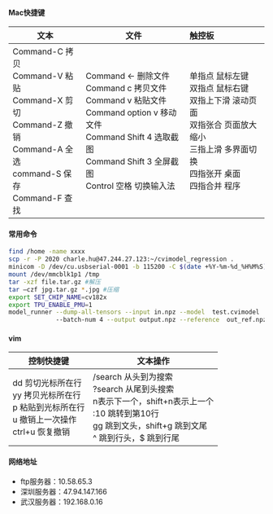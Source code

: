 #### Mac快捷键

| 文本                                                         | 文件                                                         | 触控板                                                       |
| ------------------------------------------------------------ | ------------------------------------------------------------ | :----------------------------------------------------------- |
| Command-C 拷贝<br/>Command-V 粘贴<br/>Command-X 剪切<br/>Command-Z 撤销<br/>Command-A 全选<br/>command-S 保存<br/>Command-F 查找 | Command <- 删除文件<br/>Command c 拷贝文件<br/>Command v 粘贴文件<br/>Command option v 移动文件<br />Command Shift 4 选取截图<br/>Command Shift 3 全屏截图<br/>Control 空格 切换输入法 | 单指点     鼠标左键<br/>双指点     鼠标右键<br/>双指上下滑  滚动页面<br/>双指张合    页面放大缩小<br/>三指上滑    多界面切换<br/>四指张开    桌面<br/>四指合并    程序 |

#### 常用命令

```bash
find /home -name xxxx
scp -r -P 2020 charle.hu@47.244.27.123:~/cvimodel_regression .
minicom -D /dev/cu.usbserial-0001 -b 115200 -C $(date +%Y-%m-%d_%H%M%S).log #esc+z菜单
mount /dev/mmcblk1p1 /tmp
tar -xzf file.tar.gz #解压
tar –czf jpg.tar.gz *.jpg #压缩
export SET_CHIP_NAME=cv182x
export TPU_ENABLE_PMU=1
model_runner --dump-all-tensors --input in.npz --model  test.cvimodel
             --batch-num 4 --output output.npz --reference  out_ref.npz
```

#### vim

| 控制快捷键                                                   | 文本操作                                                     |
| ------------------------------------------------------------ | ------------------------------------------------------------ |
| dd 剪切光标所在行<br/>yy 拷贝光标所在行<br/>p 粘贴到光标所在行<br/>u 撤销上一次操作<br/>ctrl+u 恢复撤销 | /search 从头到为搜索<br/>?search 从尾到头搜索<br/>n表示下一个，shift+n表示上一个<br/>:10 跳转到第10行<br/>gg 跳到文头，shift+g 跳到文尾<br/>^ 跳到行头，$ 跳到行尾 |

#### 网络地址

* ftp服务器：10.58.65.3
* 深圳服务器：47.94.147.166
* 武汉服务器：192.168.0.16

